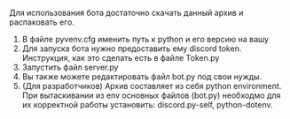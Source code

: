 Для использования бота достаточно скачать данный архив и распаковать его. 

1. В файле pyvenv.cfg именить путь к python и его версию на вашу
2. Для запуска бота нужно предоставить ему discord token. Инструкция, как это сделать есть в файле Token.py
3. Запустить файл server.py
4. Вы также можете редактировать файл bot.py под свои нужды.
5. (Для разработчиков) Архив составляет из себя python environment. При вытаскивании из env основных файлов (bot.py) необходмо для их корректной работы установить: discord.py-self, python-dotenv.
